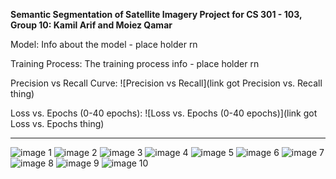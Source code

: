 **Semantic Segmentation of Satellite Imagery Project for CS 301 - 103,**
**Group 10: Kamil Arif and Moiez Qamar**

Model:
Info about the model - place holder rn

Training Process:
The training process info - place holder rn

  Precision vs Recall Curve:
![Precision vs Recall](link got Precision vs. Recall thing)


  Loss vs. Epochs (0-40 epochs):
![Loss vs. Epochs (0-40 epochs)](link got Loss vs. Epochs thing)
  
  ------------------------------------------------------------
  ![image 1](https://cdn.discordapp.com/attachments/610972035195207730/1049043067820326983/image.png)
  ![image 2](https://cdn.discordapp.com/attachments/610972035195207730/1049043131749908490/image.png)
  ![image 3](https://cdn.discordapp.com/attachments/610972035195207730/1049043202830778498/image.png)
  ![image 4](https://cdn.discordapp.com/attachments/610972035195207730/1049043294266593280/image.png)
  ![image 5](https://cdn.discordapp.com/attachments/610972035195207730/1049043570683809922/image.png)
  ![image 6](https://cdn.discordapp.com/attachments/610972035195207730/1049044116023025664/image.png)
  ![image 7](https://cdn.discordapp.com/attachments/610972035195207730/1049044021189812365/image.png)
  ![image 8](https://cdn.discordapp.com/attachments/610972035195207730/1049044363465994260/image.png)
  ![image 9](https://cdn.discordapp.com/attachments/610972035195207730/1049044172180574318/image.png)
  ![image 10](https://cdn.discordapp.com/attachments/610972035195207730/1049043509090459780/image.png)
